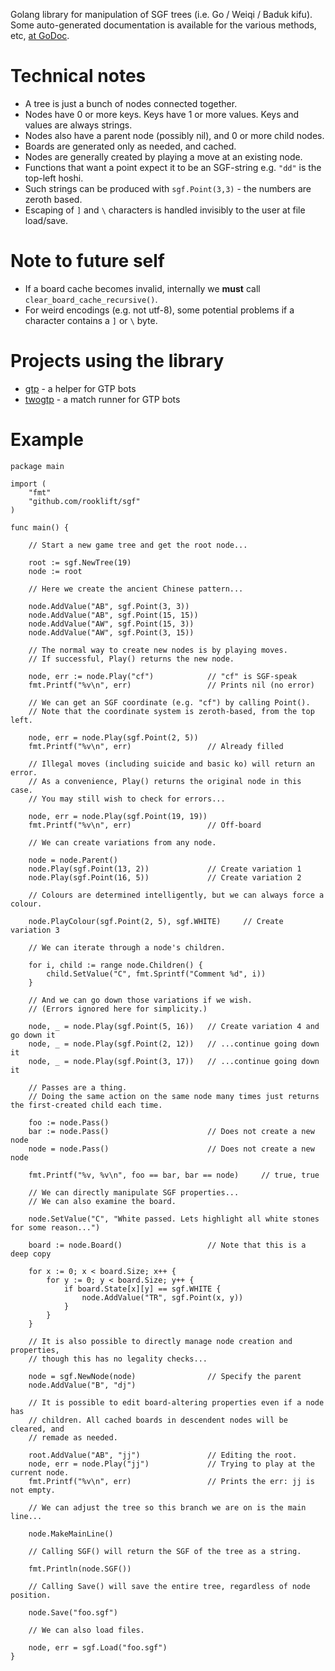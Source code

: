 Golang library for manipulation of SGF trees (i.e. Go / Weiqi / Baduk kifu). Some auto-generated documentation is available for the various methods, etc, [at GoDoc](https://godoc.org/github.com/rooklift/sgf).

# Technical notes

* A tree is just a bunch of nodes connected together.
* Nodes have 0 or more keys. Keys have 1 or more values. Keys and values are always strings.
* Nodes also have a parent node (possibly nil), and 0 or more child nodes.
* Boards are generated only as needed, and cached.
* Nodes are generally created by playing a move at an existing node.
* Functions that want a point expect it to be an SGF-string e.g. `"dd"` is the top-left hoshi.
* Such strings can be produced with `sgf.Point(3,3)` - the numbers are zeroth based.
* Escaping of `]` and `\` characters is handled invisibly to the user at file load/save.

# Note to future self

* If a board cache becomes invalid, internally we **must** call `clear_board_cache_recursive()`.
* For weird encodings (e.g. not utf-8), some potential problems if a character contains a `]` or `\` byte.

# Projects using the library

* [gtp](https://github.com/rooklift/gtp) - a helper for GTP bots
* [twogtp](https://github.com/rooklift/twogtp) - a match runner for GTP bots

# Example

```golang
package main

import (
    "fmt"
    "github.com/rooklift/sgf"
)

func main() {

    // Start a new game tree and get the root node...

    root := sgf.NewTree(19)
    node := root

    // Here we create the ancient Chinese pattern...

    node.AddValue("AB", sgf.Point(3, 3))
    node.AddValue("AB", sgf.Point(15, 15))
    node.AddValue("AW", sgf.Point(15, 3))
    node.AddValue("AW", sgf.Point(3, 15))

    // The normal way to create new nodes is by playing moves.
    // If successful, Play() returns the new node.

    node, err := node.Play("cf")            // "cf" is SGF-speak
    fmt.Printf("%v\n", err)                 // Prints nil (no error)

    // We can get an SGF coordinate (e.g. "cf") by calling Point().
    // Note that the coordinate system is zeroth-based, from the top left.

    node, err = node.Play(sgf.Point(2, 5))
    fmt.Printf("%v\n", err)                 // Already filled

    // Illegal moves (including suicide and basic ko) will return an error.
    // As a convenience, Play() returns the original node in this case.
    // You may still wish to check for errors...

    node, err = node.Play(sgf.Point(19, 19))
    fmt.Printf("%v\n", err)                 // Off-board

    // We can create variations from any node.

    node = node.Parent()
    node.Play(sgf.Point(13, 2))             // Create variation 1
    node.Play(sgf.Point(16, 5))             // Create variation 2

    // Colours are determined intelligently, but we can always force a colour.

    node.PlayColour(sgf.Point(2, 5), sgf.WHITE)     // Create variation 3

    // We can iterate through a node's children.

    for i, child := range node.Children() {
        child.SetValue("C", fmt.Sprintf("Comment %d", i))
    }

    // And we can go down those variations if we wish.
    // (Errors ignored here for simplicity.)

    node, _ = node.Play(sgf.Point(5, 16))   // Create variation 4 and go down it
    node, _ = node.Play(sgf.Point(2, 12))   // ...continue going down it
    node, _ = node.Play(sgf.Point(3, 17))   // ...continue going down it

    // Passes are a thing.
    // Doing the same action on the same node many times just returns the first-created child each time.

    foo := node.Pass()
    bar := node.Pass()                      // Does not create a new node
    node = node.Pass()                      // Does not create a new node

    fmt.Printf("%v, %v\n", foo == bar, bar == node)     // true, true

    // We can directly manipulate SGF properties...
    // We can also examine the board.

    node.SetValue("C", "White passed. Lets highlight all white stones for some reason...")

    board := node.Board()                   // Note that this is a deep copy

    for x := 0; x < board.Size; x++ {
        for y := 0; y < board.Size; y++ {
            if board.State[x][y] == sgf.WHITE {
                node.AddValue("TR", sgf.Point(x, y))
            }
        }
    }

    // It is also possible to directly manage node creation and properties,
    // though this has no legality checks...

    node = sgf.NewNode(node)                // Specify the parent
    node.AddValue("B", "dj")

    // It is possible to edit board-altering properties even if a node has
    // children. All cached boards in descendent nodes will be cleared, and
    // remade as needed.

    root.AddValue("AB", "jj")               // Editing the root.
    node, err = node.Play("jj")             // Trying to play at the current node.
    fmt.Printf("%v\n", err)                 // Prints the err: jj is not empty.

    // We can adjust the tree so this branch we are on is the main line...

    node.MakeMainLine()

    // Calling SGF() will return the SGF of the tree as a string.

    fmt.Println(node.SGF())

    // Calling Save() will save the entire tree, regardless of node position.

    node.Save("foo.sgf")

    // We can also load files.

    node, err = sgf.Load("foo.sgf")
}
```
